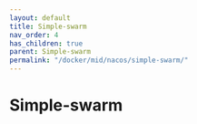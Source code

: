 ```yaml
---
layout: default
title: Simple-swarm
nav_order: 4
has_children: true
parent: Simple-swarm
permalink: "/docker/mid/nacos/simple-swarm/"
---
```


# Simple-swarm
